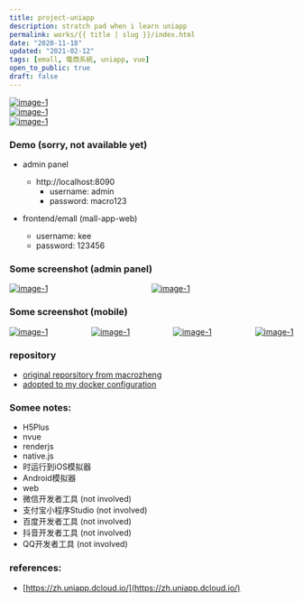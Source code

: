 ```yaml
---
title: project-uniapp
description: stratch pad when i learn uniapp
permalink: works/{{ title | slug }}/index.html
date: "2020-11-18"
updated: "2021-02-12"
tags: [emall, 電商系統, uniapp, vue]
open_to_public: true
draft: false
---
```



<div class="head-image">
  <div class="image-tile">
    <a  href="./screenshot/screenshot_002.png" data-lightbox="example-1">
      <img style="max-width: 500px;"  src="./screenshot/screenshot_002.png" alt="image-1" />
    </a>
  </div>
  <div class="image-tile hide-mobile">
    <a  href="./screenshot/screenshot_002.png" data-lightbox="example-2">
      <img style="max-width: 500px;"  src="./screenshot/screenshot_002.png" alt="image-1" />
    </a>
  </div>
  <div class="image-tile hide-mobile">
    <a  href="./screenshot/screenshot_002.png" data-lightbox="example-3">
      <img style="max-width: 500px;"  src="./screenshot/screenshot_002.png" alt="image-1" />
    </a>
  </div>
</div>



### Demo (sorry, not available yet)

- admin panel
  - http://localhost:8090
    - username: admin
    - password: macro123

- frontend/emall (mall-app-web)
    - username: kee
    - password: 123456


### Some screenshot (admin panel)

<div style="display: flex; flex-direction: row;justify-content:space-between; flex-wrap: wrap;">
  <div class="image-tile">
    <a  href="./screenshot/screenshot_005.png" data-lightbox="example-1">
      <img style="max-width: 500px;"  src="./screenshot/screenshot_005.png" alt="image-1" />
    </a>
  </div>
  <div class="image-tile">
    <a  href="./screenshot/screenshot_007.png" data-lightbox="example-1">
      <img style="max-width: 500px;"  src="./screenshot/screenshot_007.png" alt="image-1" />
    </a>
  </div>
  <div class="image-tile-spacer">
  </div>
 
</div>

### Some screenshot (mobile)

<div style="display: flex; flex-direction: row;justify-content:space-between; flex-wrap: wrap;">

  <div class="image-tile">
    <a  href="./screenshot/screenshot_001.png" data-lightbox="example-1">
      <img style="max-width: 500px;"  src="./screenshot/screenshot_001.png" alt="image-1" />
    </a>
  </div>
  <div class="image-tile">
    <a  href="./screenshot/screenshot_002.png" data-lightbox="example-1">
      <img style="max-width: 500px;"  src="./screenshot/screenshot_002.png" alt="image-1" />
    </a>
  </div>
  <div class="image-tile">
    <a  href="./screenshot/screenshot_003.png" data-lightbox="example-1">
      <img style="max-width: 500px;"  src="./screenshot/screenshot_003.png" alt="image-1" />
    </a>
  </div>
  <div class="image-tile">
    <a  href="./screenshot/screenshot_004.png" data-lightbox="example-1">
      <img style="max-width: 500px;"  src="./screenshot/screenshot_004.png" alt="image-1" />
    </a>
  </div>
</div>

### repository

- [original reporsitory from macrozheng](https://github.com/macrozheng/mall)
- [adopted to my docker configuration](https://github.com/louiscklaw/uniapp-playlist/tree/master/emall/macrozheng)

### Somee notes:
  - H5Plus
  - nvue
  - renderjs
  - native.js
  - 时运行到iOS模拟器
  - Android模拟器
  - web
  - 微信开发者工具 (not involved)
  - 支付宝小程序Studio (not involved)
  - 百度开发者工具 (not involved)
  - 抖音开发者工具 (not involved)
  - QQ开发者工具 (not involved)

### references:
  - [https://zh.uniapp.dcloud.io/](https://zh.uniapp.dcloud.io/)
